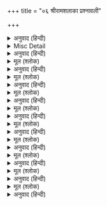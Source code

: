 +++
title = "०६ श्रीरामशलाका प्रश्नावली"

+++


<details><summary>अनुवाद (हिन्दी)</summary>

मानसच्या भक्तांना श्रीरामशलाका-प्रश्नावलीचा अधिक परिचय करून देण्याची गरज वाटत नाही. तिची महत्ता व उपयोगिता बहुतेक सर्व मानस-भक्तांना परिचित आहेच. म्हणून येथे खाली त्याचे फक्त स्वरूप देऊन त्यापासून प्रश्नोत्तर काढायची पद्धत आणि त्याचे उत्तर-फल यांचा उल्लेख केलेला आहे. श्रीरामशलाका-प्रश्नावलीचे स्वरूप असे आहे—
</details>

<details><summary>Misc Detail</summary>


</details>

<details><summary>अनुवाद (हिन्दी)</summary>

या श्रीरामशलाका-प्रश्नावलीद्वारे कुणाला कधी आपल्या अभीष्ट प्रश्नाचे उत्तर मिळवायची इच्छा असेल, तर प्रथमतः त्या व्यक्तीने भगवान श्रीरामचंद्रांचे ध्यान करावे. त्यानंतर श्रद्धा-विश्वासपूर्वक मनाने अभीष्ट प्रश्नाचे चिंतन करीत प्रश्नावलीतील मनात येईल, त्या चौकोनावर बोट ठेवावे आणि त्या चौकोनात जे अक्षर असेल, ते वेगळ्या कोऱ्या कागदावर लिहून घ्यावे. आता ज्या चौकोनातील अक्षर लिहून ठेवले असेल, त्याच्यापुढे जावे आणि तेथून नवव्या चौकोनात जे अक्षर येईल तेही लिहून घ्यावे. अशा प्रकारे प्रत्येक नवव्या चौकोनात जे अक्षर येईल तेही क्रमाने लिहीत जावे आणि अशा प्रकारे प्रथम घेतलेल्या अक्षरापर्यंत यावे. तेथे पोहोचल्यावर एक चौपाई पूर्ण होईल. तिच्यामध्ये प्रश्नकर्त्याच्या अभीष्ट प्रश्नाचे उत्तर असेल.  
येथे एवढे लक्षात ठेवावे की काही कोष्टकात ‘आ’ ची मात्रा (ा) आणि काही कोष्टकात दोन दोन अक्षरे आहेत. म्हणून गणना करताना मात्रा असलेले कोष्टक सोडून देऊ नये आणि दोन अक्षरांचे कोष्टक दोनदा धरू नये. जेथे मात्रा येईल, तेथे तिच्या पूर्वीच्या अक्षरापुढे ती मात्रा लिहून घ्यावी आणि दोन अक्षरांचे कोष्टक आले, तर तेथे दोन्ही अक्षरे एकदम लिहून घ्यावीत.  
आता उदाहरणासाठी या रामशलाका-प्रश्नावलीपासून एखाद्या प्रश्नाचे उत्तर देणारी एक चौपाई घेऊया. वाचकांनी लक्षपूर्वक पहावे. कुणी भगवान श्रीरामांचे ध्यान करून आपल्या प्रश्नाचे चिंतन करीत जर प्रश्नावलीतील हे चिन्ह असलेल्या ‘म’ च्या चौकोनावर बोट ठेवले आणि वर सांगितलेल्या क्रमाने अक्षरे मोजत व लिहीत गेले, तर उत्तर म्हणून ही चौपाई तयार होईल.
</details>

<details><summary>मूल (श्लोक)</summary>

हो इ हि सो इ जो रा म* र चि रा खा।  
को क रि त र्क ब ढ़ा वै सा खा॥
</details>

<details><summary>अनुवाद (हिन्दी)</summary>

ही चौपाई बालकांडमध्ये शिव व पार्वती यांच्या संवादात आहे. प्रश्नकर्त्याला उत्तर म्हणून या चौपाईतील आशय शोधला पाहिजे की, कार्य होण्याची शंका आहे, तेव्हा ते भगवंतावर सोपविणे श्रेयस्कर होईल.  
श्रीरामशलाका-प्रश्नावलीतून या चौपाई शिवाय आणखी आठ चौपाया तयार होतात. त्या सर्वांचे स्थान व फल यांचा उल्लेख खाली दिला जात आहे. एकूण नऊ चौपाया आहेत-
</details>

<details><summary>मूल (श्लोक)</summary>

१—सुनु सिय सत्य असीस हमारी।  
पूजिहि मन कामना तुम्हारी॥
</details>

<details><summary>अनुवाद (हिन्दी)</summary>

स्थान—ही चौपाई बालकांड मध्ये श्रीसीतेच्या गौरी-पूजनाच्या प्रसंगी आली आहे. गौरीने सीतेलाआशीर्वाद दिला आहे.  
फल—प्रश्नकर्त्याचा प्रश्न उत्तम आहे. कार्य यशस्वी होईल.
</details>

<details><summary>मूल (श्लोक)</summary>

२—प्रबिसि नगर कीजे सब काजा।  
हृदयँ राखि कोसलपुर राजा॥
</details>

<details><summary>अनुवाद (हिन्दी)</summary>

स्थान—ही चौपाई सुंदरकांडामध्ये हनुमानाने लंकेत प्रवेश करण्याच्या वेळेची आहे.  
फल—भगवंतांचे स्मरण करून कार्याचा आरंभ करा. यश मिळेल.
</details>

<details><summary>मूल (श्लोक)</summary>

३—उघरहिं अंत न होइ निबाहू।  
कालनेमि जिमि रावन राहू॥
</details>

<details><summary>अनुवाद (हिन्दी)</summary>

स्थान—ही चौपाई बालकांडाच्या प्रारंभीच्या सत्संगाच्या वर्णनाच्या प्रसंगातील आहे.  
फल—या कार्यात चांगुलपणा नाही. कार्यात यश मिळण्याविषयी शंका आहे.
</details>

<details><summary>मूल (श्लोक)</summary>

४—बिधि बस सुजन कुसंगत परहीं।  
फनि मनि सम निज गुन अनुसरहीं॥
</details>

<details><summary>अनुवाद (हिन्दी)</summary>

स्थान—ही चौपाईसुद्धा बालकांडाच्या प्रारंभीच्या सत्संगाच्या वर्णनाच्या प्रसंगीची आहे.  
फल—खोटारडॺा माणसांची संगत सोडा. कार्य पूर्ण होण्याविषयी शंका आहे.
</details>

<details><summary>मूल (श्लोक)</summary>

५—मुद मंगलमय संत समाजू।  
जो जग जंगम तीरथराजू॥
</details>

<details><summary>अनुवाद (हिन्दी)</summary>

स्थान—ही चौपाई बालकांडातील संत-समाजरूपी तीर्थाच्या वर्णनातील आहे.  
फल—प्रश्न उत्तम आहे. कार्य यशस्वी होईल.
</details>

<details><summary>मूल (श्लोक)</summary>

६—गरल सुधा रिपु करहिं मिताई।  
गोपद सिंधु अनल सितलाई॥
</details>

<details><summary>अनुवाद (हिन्दी)</summary>

स्थान—ही चौपाई हनुमानाच्या लंकेत प्रवेश करण्याच्या वेळेची आहे.  
फल—प्रश्न फार श्रेष्ठ आहे. कार्य यशस्वी होईल.
</details>

<details><summary>मूल (श्लोक)</summary>

७—बरुन कुबेर सुरेस समीरा।  
रन सन्मुख धरि काहुँ न धीरा॥
</details>

<details><summary>अनुवाद (हिन्दी)</summary>

स्थान—ही चौपाई लंकाकांडामध्ये रावणाच्या मृत्यूनंतर मंदोदरीच्या विलापाच्या प्रसंगात आहे.  
फल—कार्य पूर्ण होण्यामध्ये शंका आहे.
</details>

<details><summary>मूल (श्लोक)</summary>

८—सुफल मनोरथ होहुँ तुम्हारे।  
रामु लखनु सुनि भए सुखारे॥
</details>

<details><summary>अनुवाद (हिन्दी)</summary>

स्थान—ही चौपाई बालकांडातील पुष्पवाटिकेतून फुले आणल्यावर विश्वामित्रांचा आशीर्वाद आहे.  
फल—प्रश्न फार चांगला आहे. कार्य यशस्वी होईल.  
अशा प्रकारे रामशलाका प्रश्नावलीतून एकूण नऊ चौपाया तयार होतात. त्यांमध्ये सर्व प्रकारच्या प्रश्नांच्या उत्तरांचा आशय आलेला आहे.
</details>
